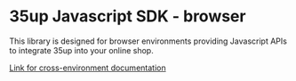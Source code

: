 # 35up Javascript SDK - browser

This library is designed for browser environments providing Javascript APIs to 
integrate 35up into your online shop.

[Link for cross-environment documentation](../base/README.md)
